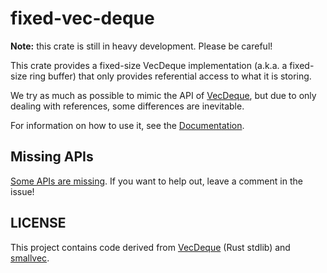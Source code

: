 # fixed-vec-deque

**Note:** this crate is still in heavy development. Please be careful!

This crate provides a fixed-size VecDeque implementation (a.k.a. a fixed-size ring buffer) that
only provides referential access to what it is storing.

We try as much as possible to mimic the API of [VecDeque], but due to only dealing with
references, some differences are inevitable.

For information on how to use it, see the [Documentation].

[VecDeque]: https://doc.rust-lang.org/std/collections/struct.VecDeque.html
[documentation]: https://docs.rs/fixed-vec-deque

## Missing APIs

[Some APIs are missing](https://github.com/udoprog/fixed-vec-deque/issues/2).
If you want to help out, leave a comment in the issue!

## LICENSE

This project contains code derived from [VecDeque] (Rust stdlib) and [smallvec].

[VecDeque]: https://github.com/rust-lang/rust/blob/e8aef7cae14bc7a56859408c90253e9bcc07fcff/src/liballoc/collections/vec_deque.rs
[smallvec]: https://github.com/servo/rust-smallvec
